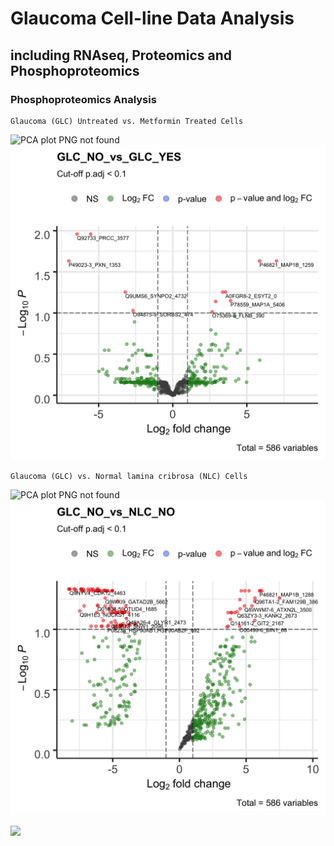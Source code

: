 # Glaucoma Cell-line Data Analysis
## including RNAseq, Proteomics and Phosphoproteomics

### Phosphoproteomics Analysis
```
Glaucoma (GLC) Untreated vs. Metformin Treated Cells
```
![PCA plot PNG not found](DEP_output/cell_line_metformin_excl_NLC/GLC_metformin.PCAse.cell_line_metformin_excl_NLC.*.png)
![Volcano plot PNG not found](DEP_output/cell_line_metformin_excl_NLC/GLC_metformin.enh_volcanos.cell_line_metformin_excl_NLC.png)

```
Glaucoma (GLC) vs. Normal lamina cribrosa (NLC) Cells
```
![PCA plot PNG not found](DEP_output/cell_line_metformin_excl_YES/GLC_NLC.PCAse.cell_line_metformin_excl_YES.*.png)
![Volcano plot PNG not found](DEP_output/cell_line_metformin_excl_YES/GLC_NLC.enh_volcanos.cell_line_metformin_excl_YES.png)

<img src="https://brucemoran.github.com/cobrien_glaucoma/DEP_output/cell_line_metformin_excl_YES/GLC_NLC.PCAse.cell_line_metformin_excl_YES.*.png">